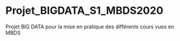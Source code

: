 # Projet_BIGDATA_S1_MBDS2020
Projet BIG DATA pour la mise en pratique des différents cours vues en MBDS

